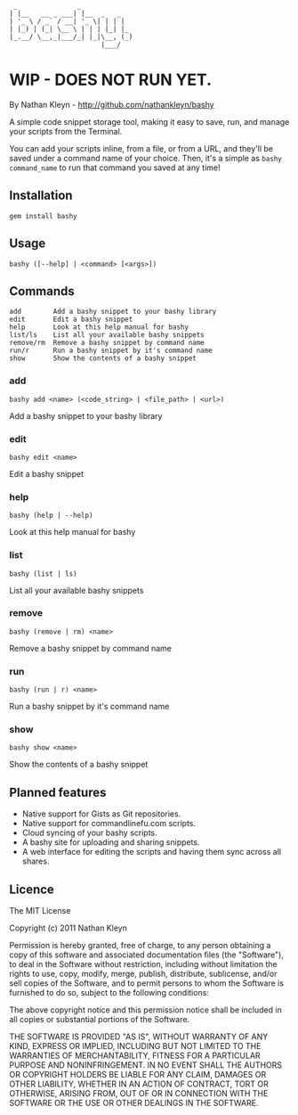      _               _             
    | |__   __ _ ___| |__  _   _   
    | '_ \ / _` / __| '_ \| | | |  
    | |_) | (_| \__ \ | | | |_| |_ 
    |_.__/ \__,_|___/_| |_|\__, (_)
                           |___/   

# WIP - DOES NOT RUN YET.

By Nathan Kleyn - <http://github.com/nathankleyn/bashy>

A simple code snippet storage tool, making it easy to save, run, and manage your scripts from the Terminal.

You can add your scripts inline, from a file, or from a URL, and they'll be saved under a command name of your choice. Then, it's a simple as `bashy command_name` to run that command you saved at any time!

## Installation

    gem install bashy

## Usage

    bashy ([--help] | <command> [<args>])

## Commands

    add        Add a bashy snippet to your bashy library
    edit       Edit a bashy snippet
    help       Look at this help manual for bashy
    list/ls    List all your available bashy snippets
    remove/rm  Remove a bashy snippet by command name
    run/r      Run a bashy snippet by it's command name
    show       Show the contents of a bashy snippet

### add

    bashy add <name> (<code_string> | <file_path> | <url>)

Add a bashy snippet to your bashy library

### edit

    bashy edit <name>

Edit a bashy snippet

### help

    bashy (help | --help)

Look at this help manual for bashy

### list

    bashy (list | ls)

List all your available bashy snippets

### remove

    bashy (remove | rm) <name>

Remove a bashy snippet by command name

### run

    bashy (run | r) <name>

Run a bashy snippet by it's command name

### show

    bashy show <name>

Show the contents of a bashy snippet

## Planned features

* Native support for Gists as Git repositories.
* Native support for commandlinefu.com scripts.
* Cloud syncing of your bashy scripts.
* A bashy site for uploading and sharing snippets.
* A web interface for editing the scripts and having them sync across all shares.

## Licence

The MIT License

Copyright (c) 2011 Nathan Kleyn

Permission is hereby granted, free of charge, to any person obtaining a copy
of this software and associated documentation files (the "Software"), to deal
in the Software without restriction, including without limitation the rights
to use, copy, modify, merge, publish, distribute, sublicense, and/or sell
copies of the Software, and to permit persons to whom the Software is
furnished to do so, subject to the following conditions:

The above copyright notice and this permission notice shall be included in
all copies or substantial portions of the Software.

THE SOFTWARE IS PROVIDED "AS IS", WITHOUT WARRANTY OF ANY KIND, EXPRESS OR
IMPLIED, INCLUDING BUT NOT LIMITED TO THE WARRANTIES OF MERCHANTABILITY,
FITNESS FOR A PARTICULAR PURPOSE AND NONINFRINGEMENT. IN NO EVENT SHALL THE
AUTHORS OR COPYRIGHT HOLDERS BE LIABLE FOR ANY CLAIM, DAMAGES OR OTHER
LIABILITY, WHETHER IN AN ACTION OF CONTRACT, TORT OR OTHERWISE, ARISING FROM,
OUT OF OR IN CONNECTION WITH THE SOFTWARE OR THE USE OR OTHER DEALINGS IN
THE SOFTWARE.
